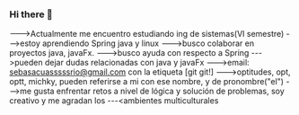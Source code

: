 ### Hi there 👋

<!--
**optitudes/optitudes** is a ✨ _special_ ✨ repository because its `README.md` (this file) appears on your GitHub profile.

Here are some ideas to get you started:

- 🔭 I’m currently working on ...
- 🌱 I’m currently learning ...
- 👯 I’m looking to collaborate on ...
- 🤔 I’m looking for help with ...
- 💬 Ask me about ...
- 📫 How to reach me: ...
- 😄 Pronouns: ...
- ⚡ Fun fact: ...
-->
--->Actualmente me encuentro estudiando ing de sistemas(VI semestre)
--->estoy aprendiendo Spring java y linux
--->busco colaborar en proyectos java, javaFx. 
--->busco ayuda con respecto a Spring
--->pueden dejar dudas relacionadas con java y javaFx
--->email: sebasacuasssssrio@gmail.com con la etiqueta [git git!]
--->optitudes, opt, optt, michky, pueden referirse a mi con ese nombre, y de pronombre("el")
--->me gusta enfrentar retos a nivel de lógica y solución de problemas, soy creativo y me agradan los
---<ambientes multiculturales
